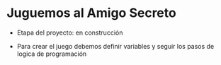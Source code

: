 <h1>Juguemos al Amigo Secreto</h1>

- Etapa del proyecto: en construcción

- Para crear el juego debemos definir variables y seguir los pasos de logica de programación
